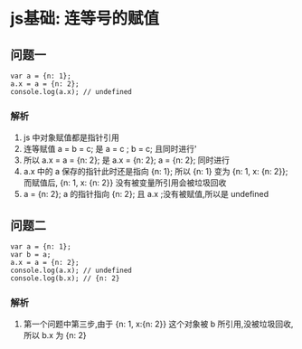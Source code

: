 
# js基础: 连等号的赋值

## 问题一

```
var a = {n: 1};
a.x = a = {n: 2};
console.log(a.x); // undefined
```

### 解析
1. js 中对象赋值都是指针引用
2. 连等赋值 a = b = c; 是 a = c ; b = c; 且同时进行'
3. 所以 a.x = a = {n: 2}; 是 a.x = {n: 2}; a = {n: 2}; 同时进行
4. a.x 中的 a 保存的指针此时还是指向 {n: 1}; 所以 {n: 1} 变为 {n: 1, x: {n: 2}}; 而赋值后, {n: 1, x: {n: 2}} 没有被变量所引用会被垃圾回收
5. a = {n: 2}; a 的指针指向 {n: 2}; 且 a.x ;没有被赋值,所以是 undefined

## 问题二

```
var a = {n: 1};
var b = a;
a.x = a = {n: 2};
console.log(a.x); // undefined
console.log(b.x); // {n: 2}
```

### 解析
1. 第一个问题中第三步,由于 {n: 1, x:{n: 2}} 这个对象被 b 所引用,没被垃圾回收,所以 b.x 为 {n: 2}